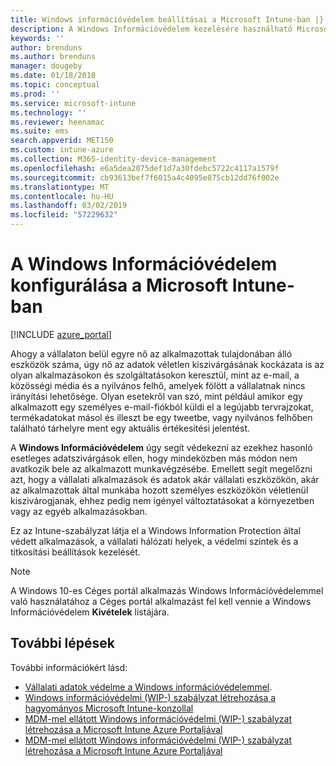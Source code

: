 ```yaml
---
title: Windows információvédelem beállításai a Microsoft Intune-ban |} A Microsoft Intune-ban
description: A Windows Információvédelem kezelésére használható Microsoft Intune-beállítások.
keywords: ''
author: brenduns
ms.author: brenduns
manager: dougeby
ms.date: 01/18/2018
ms.topic: conceptual
ms.prod: ''
ms.service: microsoft-intune
ms.technology: ''
ms.reviewer: heenamac
ms.suite: ems
search.appverid: MET150
ms.custom: intune-azure
ms.collection: M365-identity-device-management
ms.openlocfilehash: e6a5dea2075def1d7a30fdebc5722c4117a1579f
ms.sourcegitcommit: cb93613bef7f6015a4c4095e875cb12dd76f002e
ms.translationtype: MT
ms.contentlocale: hu-HU
ms.lasthandoff: 03/02/2019
ms.locfileid: "57229632"
---
```

# <a name="how-to-configure-windows-information-protection-in-microsoft-intune"></a>A Windows Információvédelem konfigurálása a Microsoft Intune-ban

[!INCLUDE [azure_portal](./includes/azure_portal.md)]

Ahogy a vállalaton belül egyre nő az alkalmazottak tulajdonában álló eszközök száma, úgy nő az adatok véletlen kiszivárgásának kockázata is az olyan alkalmazásokon és szolgáltatásokon keresztül, mint az e-mail, a közösségi média és a nyilvános felhő, amelyek fölött a vállalatnak nincs irányítási lehetősége. Olyan esetekről van szó, mint például amikor egy alkalmazott egy személyes e-mail-fiókból küldi el a legújabb tervrajzokat, termékadatokat másol és illeszt be egy tweetbe, vagy nyilvános felhőben található tárhelyre ment egy aktuális értékesítési jelentést.

A **Windows Információvédelem** úgy segít védekezni az ezekhez hasonló esetleges adatszivárgások ellen, hogy mindeközben más módon nem avatkozik bele az alkalmazott munkavégzésébe. Emellett segít megelőzni azt, hogy a vállalati alkalmazások és adatok akár vállalati eszközökön, akár az alkalmazottak által munkába hozott személyes eszközökön véletlenül kiszivárogjanak, ehhez pedig nem igényel változtatásokat a környezetben vagy az egyéb alkalmazásokban.

Ez az Intune-szabályzat látja el a Windows Information Protection által védett alkalmazások, a vállalati hálózati helyek, a védelmi szintek és a titkosítási beállítások kezelését.

>[!NOTE]
> A Windows 10-es Céges portál alkalmazás Windows Információvédelemmel való használatához a Céges portál alkalmazást fel kell vennie a Windows Információvédelem **Kivételek** listájára. 

## <a name="next-steps"></a>További lépések
További információkért lásd:
-  [Vállalati adatok védelme a Windows információvédelemmel](https://technet.microsoft.com/itpro/windows/keep-secure/protect-enterprise-data-using-wip).
- [Windows információvédelmi (WIP-) szabályzat létrehozása a hagyományos Microsoft Intune-konzollal](https://docs.microsoft.com/windows/threat-protection/windows-information-protection/create-wip-policy-using-intune)
- [MDM-mel ellátott Windows információvédelmi (WIP-) szabályzat létrehozása a Microsoft Intune Azure Portaljával](https://docs.microsoft.com/windows/threat-protection/windows-information-protection/create-wip-policy-using-intune-azure)
- [MDM-mel ellátott Windows információvédelmi (WIP-) szabályzat létrehozása a Microsoft Intune Azure Portaljával](https://docs.microsoft.com/windows/threat-protection/windows-information-protection/create-wip-policy-using-mam-intune-azure)
